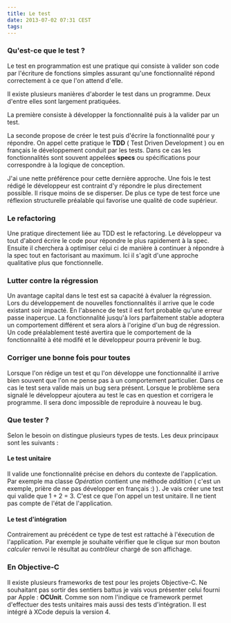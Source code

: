 ```yaml
---
title: Le test
date: 2013-07-02 07:31 CEST
tags:
---
```


### Qu'est-ce que le test ?
Le test en programmation est une pratique qui consiste à valider son code par l'écriture de fonctions simples assurant qu'une fonctionnalité répond correctement à ce que l'on attend d'elle. 

Il existe plusieurs manières d'aborder le test dans un programme. Deux d'entre elles sont largement pratiquées. 

La première consiste à développer la fonctionnalité puis à la valider par un test. 

La seconde propose de créer le test puis d'écrire la fonctionnalité pour y répondre. On appel cette pratique le **TDD** ( Test Driven Development ) ou en français le développement conduit par les tests. Dans ce cas les fonctionnalités sont souvent appelées **specs** ou spécifications pour correspondre à la logique de conception. 

J'ai une nette préférence pour cette dernière approche. Une fois le test rédigé le développeur est contraint d'y répondre le plus directement possible. Il risque moins de se disperser. De plus ce type de test force une réflexion structurelle préalable qui favorise une qualité de code supérieur. 

### Le refactoring
Une pratique directement liée au TDD est le refactoring. Le développeur va tout d'abord écrire le code pour répondre le plus rapidement à la spec. Ensuite il cherchera à optimiser celui ci de manière à continuer à répondre à la spec tout en factorisant au maximum. Ici il s'agit d'une approche qualitative plus que fonctionnelle. 

### Lutter contre la régression
Un avantage capital dans le test est sa capacité à évaluer la régression. Lors du développement de nouvelles fonctionnalités il arrive que le code existant soir impacté. En l'absence de test il est fort probable qu'une erreur passe inaperçue. La fonctionnalité jusqu'à lors parfaitement stable adoptera un comportement différent et sera alors à l'origine d'un bug de régression. Un code préalablement testé avertira que le comportement de la fonctionnalité à été modifé et le développeur pourra prévenir le bug. 

### Corriger une bonne fois pour toutes
Lorsque l'on rédige un test et qu l'on développe une fonctionnalité il arrive bien souvent que l'on ne pense pas à un comportement particulier. Dans ce cas le test sera valide mais un bug sera présent. Lorsque le problème sera signalé le développeur ajoutera au test le cas en question et corrigera le programme. Il sera donc impossible de reproduire à nouveau le bug. 

### Que tester ?
Selon le besoin on distingue plusieurs types de tests. Les deux principaux sont les suivants :

#### Le test unitaire
Il valide une fonctionnalité précise en dehors du contexte de l'application. Par exemple ma classe *Opération* contient une méthode *addition* ( c'est un exemple, prière de ne pas développer en français :) ). Je vais créer une test qui valide que 1 + 2 = 3. C'est ce que l'on appel un test unitaire. Il ne tient pas compte de l'état de l'application. 

#### Le test d'intégration
Contrairement au précédent ce type de test est rattaché à l'éxecution de l'application. Par exemple je souhaite vérifier que le clique sur mon bouton *calculer* renvoi le résultat au contrôleur chargé de son affichage. 

### En Objective-C
Il existe plusieurs frameworks de test pour les projets Objective-C. Ne souhaitant pas sortir des sentiers battus je vais vous présenter celui fourni par Apple : **OCUnit**. Comme son nom l'indique ce framework permet d'effectuer des tests unitaires mais aussi des tests d'intégration. Il est intégré à XCode depuis la version 4. 
